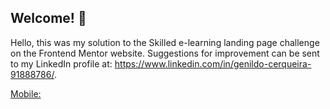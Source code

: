 ## Welcome! 👋

Hello, this was my solution to the Skilled e-learning landing page challenge on the Frontend Mentor website. Suggestions for improvement can be sent to my LinkedIn profile at: https://www.linkedin.com/in/genildo-cerqueira-91888786/.


[Mobile: ](./assets/image-hero-desktop.png)